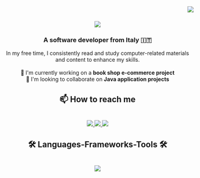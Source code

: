 <img align="right" src="https://visitor-badge.laobi.icu/badge?page_id=Mbazie-Kone.Mbazie-Kone" />

<h1 align="center">
  <img src="https://readme-typing-svg.herokuapp.com/?font=Righteous&size=35&center=true&vCenter=true&width=500&height=70&duration=5000&lines=Hi+There!+👋;+I'm+M'bazie+Kone!;" />
</h1>

<h3 align="center">A software developer from Italy &#x1F1EE;&#x1F1F9;</h3>

<div align="center">
 In my free time, I consistently read and study computer-related materials and content to enhance my skills.
  <br/><br/>
 🔭 I'm currently working on a <b>book shop e-commerce project</b>
  <br/>
 🤝 I'm looking to collaborate on <b>Java application projects</b>
</div>

<h2 align="center"> 📫 How to reach me</h2>
<br/>

<div align="center">
  <a href="mailto:mbazie89@gmail.com">
    <img src="https://img.shields.io/badge/Gmail-D14836?style=for-the-badge&logo=gmail&logoColor=white" target="_blank" />
  </a>
  <a href="https://www.linkedin.com/in/m-bazie-kone-2167a2207" target="_blank">
    <img src="https://img.shields.io/badge/linkedin-%230077B5.svg?style=for-the-badge&logo=linkedin&logoColor=white" target="_blank" />
  </a>
  <a href="https://https://www.instagram.com/alessandrokone" target="_blank">
    <img src="https://img.shields.io/badge/Instagram-%23E4405F.svg?style=for-the-badge&logo=Instagram&logoColor=white" target="_blank" />
  </a>
</div>

<h2 align="center">🛠️ Languages-Frameworks-Tools 🛠️</h2>
<br/>
<div align="center">
  <a href="https://skillicons.dev">
    <img src="https://skillicons.dev/icons?i=java,github,mongodb,mysql,html,css,git,javascript,eclipse,spring" />
  </a>
</div>

